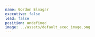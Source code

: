 ```yaml
---
name: Gordon Elnagar
executive: false
lead: false
position: undefined
image: ../assets/default_exec_image.png
---
```

